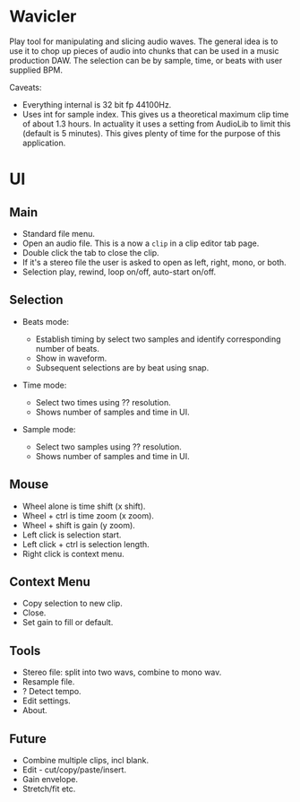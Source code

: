 # Wavicler

Play tool for manipulating and slicing audio waves. The general idea is to use it to
chop up pieces of audio into chunks that can be used in a music production DAW. The
selection can be by sample, time, or beats with user supplied BPM.

Caveats:
- Everything internal is 32 bit fp 44100Hz.
- Uses int for sample index. This gives us a theoretical maximum clip time of about 1.3 hours.
  In actuality it uses a setting from AudioLib to limit this (default is 5 minutes).
  This gives plenty of time for the purpose of this application.

# UI

## Main
- Standard file menu.
- Open an audio file. This is a now a `clip` in a clip editor tab page.
- Double click the tab to close the clip.
- If it's a stereo file the user is asked to open as left, right, mono, or both.
- Selection play, rewind, loop on/off, auto-start on/off.

## Selection
- Beats mode:
  - Establish timing by select two samples and identify corresponding number of beats.
  - Show in waveform.
  - Subsequent selections are by beat using snap.

- Time mode:
  - Select two times using ?? resolution.
  - Shows number of samples and time in UI.

- Sample mode:
  - Select two samples using ?? resolution.
  - Shows number of samples and time in UI.

## Mouse
- Wheel alone is time shift (x shift).
- Wheel + ctrl is time zoom (x zoom).
- Wheel + shift is gain (y zoom).
- Left click is selection start.
- Left click + ctrl is selection length.
- Right click is context menu.

## Context Menu
- Copy selection to new clip.
- Close.
- Set gain to fill or default.

## Tools
- Stereo file: split into two wavs, combine to mono wav.
- Resample file.
- ? Detect tempo.
- Edit settings.
- About.


## Future
  - Combine multiple clips, incl blank.
  - Edit - cut/copy/paste/insert.
  - Gain envelope.
  - Stretch/fit etc.
